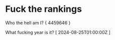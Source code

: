 # Fuck the rankings

Who the hell am I?
{ 4459646 }

What fucking year is it?
[ 2024-08-25T01:00:00Z ]
